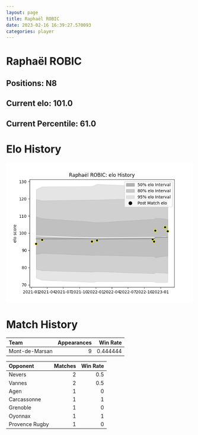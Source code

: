 ```yaml
---  
layout: page  
title: Raphaël ROBIC  
date: 2023-02-16 16:39:27.570093  
categories: player  
---
```

# Raphaël ROBIC

## Positions: N8

## Current elo: 101.0

## Current Percentile: 61.0

# Elo History


![elo history](history_RaphaëlROBIC.png)
# Match History


| Team           |   Appearances |   Win Rate |
|:---------------|--------------:|-----------:|
| Mont-de-Marsan |             9 |   0.444444 |

| Opponent       |   Matches |   Win Rate |
|:---------------|----------:|-----------:|
| Nevers         |         2 |        0.5 |
| Vannes         |         2 |        0.5 |
| Agen           |         1 |        0   |
| Carcassonne    |         1 |        1   |
| Grenoble       |         1 |        0   |
| Oyonnax        |         1 |        1   |
| Provence Rugby |         1 |        0   |